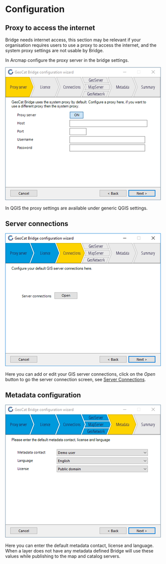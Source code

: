 # Configuration

## Proxy to access the internet

Bridge needs internet access, this section may be relevant if your
organisation requires users to use a proxy to access the internet, and
the system proxy settings are not usable by Bridge. 

In Arcmap configure the proxy server in the bridge settings.

![Proxy server](./img/wizard2.png)

In QGIS the proxy settings are available under generic QGIS settings.

## Server connections

![Add or edit connections](./img/wizard4.png)

Here you can add or edit your GIS server connections, click on the
*Open* button to go the server connection screen, see [Server Connections](7_server_configuration).

## Metadata configuration

![Metadata configuration](./img/wizard13.png)

Here you can enter the default metadata contact, license and language.
When a layer does not have any metadata defined Bridge will use these
values while publishing to the map and catalog servers.



